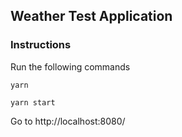 ## Weather Test Application

### Instructions

Run the following commands

`yarn`

`yarn start`

Go to http://localhost:8080/
